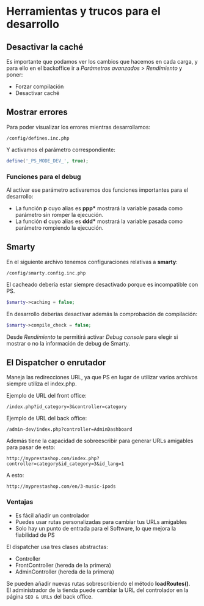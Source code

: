# Herramientas y trucos para el desarrollo

## Desactivar la caché

Es importante que podamos ver los cambios que hacemos en cada carga, y para ello en el backoffice ir a _Parámetros avanzados_ &gt; _Rendimiento_ y poner:

* Forzar compilación
* Desactivar caché

## Mostrar errores

Para poder visualizar los errores mientras desarrollamos:

```text
/config/defines.inc.php
```

Y activamos el parámetro correspondiente:

```php
define('_PS_MODE_DEV_', true);
```

### Funciones para el debug

Al activar ese parámetro activaremos dos funciones importantes para el desarrollo:

* La función **p** cuyo alias es **ppp\*** mostrará la variable pasada como parámetro sin romper la ejecución.
* La función **d** cuyo alias es **ddd\*** mostrará la variable pasada como parámetro rompiendo la ejecución.

## Smarty

En el siguiente archivo tenemos configuraciones relativas a **smarty**:

```text
/config/smarty.config.inc.php
```

El cacheado debería estar siempre desactivado porque es incompatible con PS.

```php
$smarty->caching = false;
```

En desarrollo deberías desactivar además la comprobación de compilación:

```php
$smarty->compile_check = false;
```

Desde _Rendimiento_ te permitirá activar _Debug console_ para elegir si mostrar o no la información de debug de Smarty.

## El Dispatcher o enrutador

Maneja las redirecciones URL, ya que PS en lugar de utilizar varios archivos siempre utiliza el index.php.

Ejemplo de URL del front office:

```text
/index.php?id_category=3&controller=category
```

Ejemplo de URL del back office:

```text
/admin-dev/index.php?controller=AdminDashboard
```

Además tiene la capacidad de sobreescribir para generar URLs amigables para pasar de esto:

```text
http://myprestashop.com/index.php?controller=category&id_category=3&id_lang=1
```

A esto:

```text
http://myprestashop.com/en/3-music-ipods
```

### Ventajas

* Es fácil añadir un controlador
* Puedes usar rutas personalizadas para cambiar tus URLs amigables
* Solo hay un punto de entrada para el Software, lo que mejora la fiabilidad de PS

El dispatcher usa tres clases abstractas:

* Controller
* FrontController \(hereda de la primera\)
* AdminController \(hereda de la primera\)

Se pueden añadir nuevas rutas sobrescribiendo el método **loadRoutes\(\)**.  
El administrador de la tienda puede cambiar la URL del controlador en la página `SEO & URLs` del back office.


